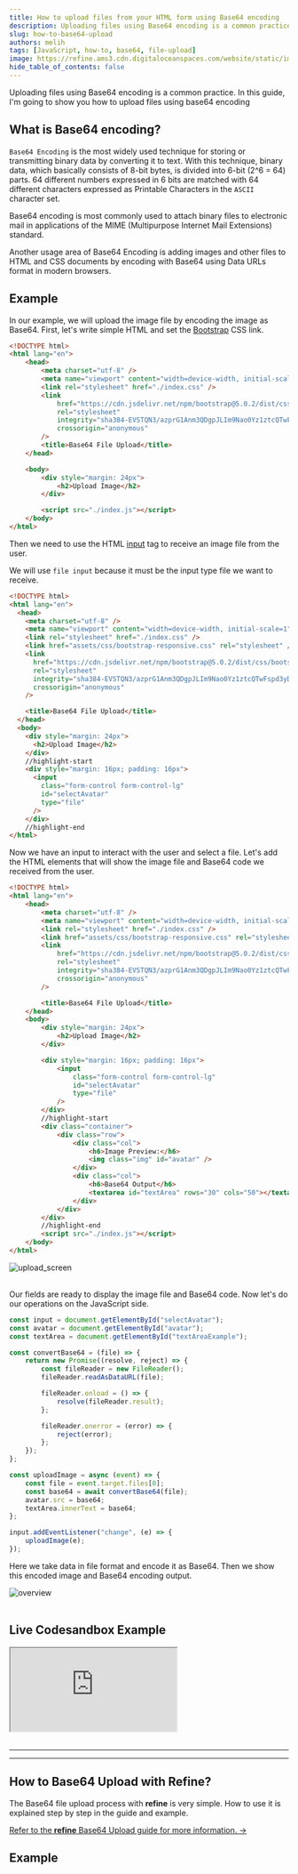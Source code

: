 ```yaml
---
title: How to upload files from your HTML form using Base64 encoding
description: Uploading files using Base64 encoding is a common practice. In this guide, I'm going to show you how to upload files using base64 encoding
slug: how-to-base64-upload
authors: melih
tags: [JavaScript, how-to, base64, file-upload]
image: https://refine.ams3.cdn.digitaloceanspaces.com/website/static/img/placeholder.png
hide_table_of_contents: false
---
```





Uploading files using Base64 encoding is a common practice. In this guide, I'm going to show you how to upload files using base64 encoding

<!--truncate-->

## What is Base64 encoding?

`Base64 Encoding` is the most widely used technique for storing or transmitting binary data by converting it to text. With this technique, binary data, which basically consists of 8-bit bytes, is divided into 6-bit (2^6 = 64) parts. 64 different numbers expressed in 6 bits are matched with 64 different characters expressed as Printable Characters in the `ASCII` character set.

Base64 encoding is most commonly used to attach binary files to electronic mail in applications of the MIME (Multipurpose Internet Mail Extensions) standard.

Another usage area of ​​Base64 Encoding is adding images and other files to HTML and CSS documents by encoding with Base64 using Data URLs format in modern browsers.

## Example

In our example, we will upload the image file by encoding the image as Base64. First, let's write simple HTML and set the [Bootstrap](https://getbootstrap.com/docs/5.1/getting-started/introduction/) CSS link.

```html
<!DOCTYPE html>
<html lang="en">
    <head>
        <meta charset="utf-8" />
        <meta name="viewport" content="width=device-width, initial-scale=1" />
        <link rel="stylesheet" href="./index.css" />
        <link
            href="https://cdn.jsdelivr.net/npm/bootstrap@5.0.2/dist/css/bootstrap.min.css"
            rel="stylesheet"
            integrity="sha384-EVSTQN3/azprG1Anm3QDgpJLIm9Nao0Yz1ztcQTwFspd3yD65VohhpuuCOmLASjC"
            crossorigin="anonymous"
        />
        <title>Base64 File Upload</title>
    </head>

    <body>
        <div style="margin: 24px">
            <h2>Upload Image</h2>
        </div>

        <script src="./index.js"></script>
    </body>
</html>
```

Then we need to use the HTML [input](https://developer.mozilla.org/en-US/docs/Web/HTML/Element/input/file) tag to receive an image file from the user.

We will use `file input` because it must be the input type file we want to receive.

```html
<!DOCTYPE html>
<html lang="en">
  <head>
    <meta charset="utf-8" />
    <meta name="viewport" content="width=device-width, initial-scale=1" />
    <link rel="stylesheet" href="./index.css" />
    <link href="assets/css/bootstrap-responsive.css" rel="stylesheet" />
    <link
      href="https://cdn.jsdelivr.net/npm/bootstrap@5.0.2/dist/css/bootstrap.min.css"
      rel="stylesheet"
      integrity="sha384-EVSTQN3/azprG1Anm3QDgpJLIm9Nao0Yz1ztcQTwFspd3yD65VohhpuuCOmLASjC"
      crossorigin="anonymous"
    />

    <title>Base64 File Upload</title>
  </head>
  <body>
    <div style="margin: 24px">
      <h2>Upload Image</h2>
    </div>
    //highlight-start
    <div style="margin: 16px; padding: 16px">
      <input
        class="form-control form-control-lg"
        id="selectAvatar"
        type="file"
      />
    </div>
    //highlight-end
</html>
```

Now we have an input to interact with the user and select a file. Let's add the HTML elements that will show the image file and Base64 code we received from the user.

```html
<!DOCTYPE html>
<html lang="en">
    <head>
        <meta charset="utf-8" />
        <meta name="viewport" content="width=device-width, initial-scale=1" />
        <link rel="stylesheet" href="./index.css" />
        <link href="assets/css/bootstrap-responsive.css" rel="stylesheet" />
        <link
            href="https://cdn.jsdelivr.net/npm/bootstrap@5.0.2/dist/css/bootstrap.min.css"
            rel="stylesheet"
            integrity="sha384-EVSTQN3/azprG1Anm3QDgpJLIm9Nao0Yz1ztcQTwFspd3yD65VohhpuuCOmLASjC"
            crossorigin="anonymous"
        />

        <title>Base64 File Upload</title>
    </head>
    <body>
        <div style="margin: 24px">
            <h2>Upload Image</h2>
        </div>

        <div style="margin: 16px; padding: 16px">
            <input
                class="form-control form-control-lg"
                id="selectAvatar"
                type="file"
            />
        </div>
        //highlight-start
        <div class="container">
            <div class="row">
                <div class="col">
                    <h6>Image Preview:</h6>
                    <img class="img" id="avatar" />
                </div>
                <div class="col">
                    <h6>Base64 Output</h6>
                    <textarea id="textArea" rows="30" cols="50"></textarea>
                </div>
            </div>
        </div>
        //highlight-end
        <script src="./index.js"></script>
    </body>
</html>
```

<div class="img-container">
    <div class="window">
        <div class="control red"></div>
        <div class="control orange"></div>
        <div class="control green"></div>
    </div>
    <img src="https://refine.ams3.cdn.digitaloceanspaces.com/blog/2021-12-22-base64-upload/upload.png" alt="upload_screen" />
</div>
<br />

Our fields are ready to display the image file and Base64 code. Now let's do our operations on the JavaScript side.

```jsx
const input = document.getElementById("selectAvatar");
const avatar = document.getElementById("avatar");
const textArea = document.getElementById("textAreaExample");

const convertBase64 = (file) => {
    return new Promise((resolve, reject) => {
        const fileReader = new FileReader();
        fileReader.readAsDataURL(file);

        fileReader.onload = () => {
            resolve(fileReader.result);
        };

        fileReader.onerror = (error) => {
            reject(error);
        };
    });
};

const uploadImage = async (event) => {
    const file = event.target.files[0];
    const base64 = await convertBase64(file);
    avatar.src = base64;
    textArea.innerText = base64;
};

input.addEventListener("change", (e) => {
    uploadImage(e);
});
```

Here we take data in file format and encode it as Base64. Then we show this encoded image and Base64 encoding output.

<div class="img-container">
    <div class="window">
        <div class="control red"></div>
        <div class="control orange"></div>
        <div class="control green"></div>
    </div>
    <img src="https://refine.ams3.cdn.digitaloceanspaces.com/blog/2021-12-22-base64-upload/overview.png" alt="overview" />
</div>
<br />

## Live Codesandbox Example

<iframe src="https://codesandbox.io/embed/base64-upload-file-h3yy0?autoresize=1&fontsize=14&theme=dark&view=preview"
     style={{width: "100%", height:"80vh", border: "0px", borderRadius: "8px", overflow:"hidden"}}
     title="base64-upload-file"
     allow="accelerometer; ambient-light-sensor; camera; encrypted-media; geolocation; gyroscope; hid; microphone; midi; payment; usb; vr; xr-spatial-tracking"
     sandbox="allow-forms allow-modals allow-popups allow-presentation allow-same-origin allow-scripts"
></iframe>

<br/>
<br/>

---

<PromotionBanner title="Does your CRUD app need server state management?" image="https://refine.ams3.cdn.digitaloceanspaces.com/website/static/img/generic_banner.png" />

---
## How to Base64 Upload with Refine?
The Base64 file upload process with **refine** is very simple. How to use it is explained step by step in the guide and example. 

[Refer to the **refine** Base64 Upload guide for more information. →](https://refine.dev/docs/guides-and-concepts/upload/base64-upload/) 

## Example

<StackblitzExample path="upload-antd-base64" />
